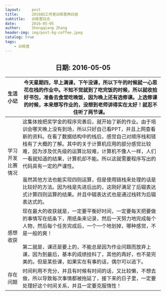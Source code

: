```yaml
---
layout:     post
title:      2016QG工作室训练营两日结
subtitle:   训练营日志
date:       2016-05-05
author:     Shengqiang Zhang
header-img: img/post-bg-coffee.jpeg
catalog: true
tags:
    - 训练营
---
```




<center><h2>日期: 2016-05-05</h2></center>



| 生活小记         | 今天星期四，早上满课，下午没课，所以下午的时候就一心思花在栈的作业中。不知不觉就到了吃完饭的时候，所以就收拾好书包，准备去食堂吃晚饭，因为晚上还有选修课。上选修课的时候，本来想写作业的，没想到老师讲得实在太好！就忍不住听了两节课。 |
| :--------------- | ------------------------------------------------------------ |
| 学习开发比赛情况 | 这集体按把奖学金的程序完善后，就开始了新的作业。由于培训会哪天晚上没有到场，所以只好自己看PPT，并且上网查看新的资料。在看了数据结构中的栈后，感觉自己对顺序栈和链栈有了大概的了解。其中的关于计算机应用的部分感觉比较难，因为涉及优先级的运算比较难，计算机不像人一样，人们一看就知道的结果，计算机却不能。所以这就需要程序写出的代码具有一定的严谨性。<br><br/>虽然其他方法也能实现四则运算，但是使用链栈来处理的话是比较好的方法。因为栈是先进后出的，这刚好满足了后辍表达式计算四则运算的结果。并且中辍表达式也是通过栈转为后辍表达式的。 |
| 感想收获         | 现在最大的收获就是，一定要平衡好时间，一定要每天把要做的事情写在纸条下，用纸条来记录，然后一天努力地完成每个人物，然后每个任务完成后，一个一个地划掉，哪种感觉，不是一般的爽！<br><br/>第二就是，课还是要上的，不能总是因为作业问题而放弃上课，因为到最后，基本的成绩挂科了，其他的再好，也不是完美的。但是某些课，如果实在有事的话，偶尔可以逃下。 |
| 存在问题         | 时间利用不充分，并且有时候有时间的话，又比较懒，不想去做，所以导致每次事情都被拖延了，接下来的日子里，一定要处理好这个时间关系，并且一定要克服惰性！ |

